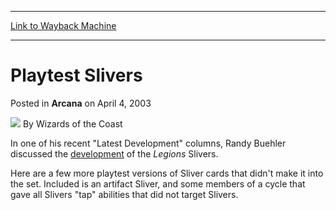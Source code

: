 
---
[Link to Wayback Machine](https://web.archive.org/web/20211019050442/https://magic.wizards.com/en/articles/archive/arcana/playtest-slivers-2003-04-04)

[_metadata_:author]:- "Wizards of the Coast"
[_metadata_:description]:- "In one of his recent `Latest Development` columns, Randy Buehler discussed the development of the Legions Slivers.Here are a few more playtest versions of Sliver cards that didn't make it into the set. Included is an artifact Sliver, and some members of a cycle that gave all Slivers `tap` abilities that did not target Slivers."
[_metadata_:generator]:- "Drupal 7 (http://drupal.org)"
[_metadata_:node]:- "605431"
[_metadata_:publish_date]:- "2003-04-04"
[_metadata_:source]:- "div-main-content"
[_metadata_:title]:- "Playtest Slivers"
[_metadata_:wayback_capture_timestamp]:- "2021-10-19 05:04:42"
[_metadata_:wayback_raw_url]:- "https://web.archive.org/web/20211019050442id_/https://magic.wizards.com/en/articles/archive/arcana/playtest-slivers-2003-04-04"
[_metadata_:wayback_url]:- "https://magic.wizards.com/en/articles/archive/arcana/playtest-slivers-2003-04-04"
---


Playtest Slivers
================



 Posted in **Arcana**
 on April 4, 2003 






![](https://media.magic.wizards.com/styles/auth_small/public/images/person/wizards_author.jpg)
By Wizards of the Coast











In one of his recent "Latest Development" columns, Randy Buehler discussed the [development](http://archive.wizards.com/default.asp?x=mtgcom/daily/rb56) of the *Legions* Slivers.

Here are a few more playtest versions of Sliver cards that didn't make it into the set. Included is an artifact Sliver, and some members of a cycle that gave all Slivers "tap" abilities that did not target Slivers.








